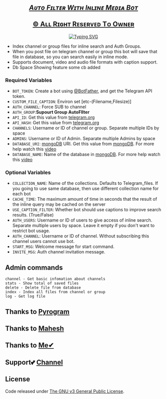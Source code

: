 <p align="Center">
  <a href="github.com/Inline-Media" alt='Auto'><h2 align='center'><i>Aᴜᴛᴏ Fɪʟᴛᴇʀ Wɪᴛʜ Iɴʟɪɴᴇ Mᴇᴅɪᴀ Bᴏᴛ</i><br>
  <br>©&nbsp;Aʟʟ Rɪɢʜᴛ Rᴇsᴇʀᴠᴇᴅ Tᴏ Oᴡɴᴇʀ</a></h2>
</p>

<p align = "center">
<a href="https://git.io/typing-svg"><img src="https://readme-typing-svg.herokuapp.com?font=Aerial+Code&size=20&pause=1000&width=435&lines=Welcome+To+AutoFilter+with+Inline+Media+Bot;Created+by+GouthamSER;Thiz+bot+Use+Indexes+Files+above+2GB;Simple+features!" alt="Typing SVG" /></a>
</p>

* Index channel or group files for inline search and Auth Groups.
* When you post file on telegram channel or group this bot will save that file in database, so you can search easily in inline mode.
* Supports document, video and audio file formats with caption support.
* Db Space Showing feature some cb added

### Required Variables
* `BOT_TOKEN`: Create a bot using [@BotFather](https://telegram.dog/BotFather), and get the Telegram API token.
* `CUSTOM_FILE_CAPTION`: Environ set [etc-(Filename,Filesize)]
* `AUTH_CHANNEL`: Force SUB to channel
* `AUTH_GROUP`:**Supourt Group AutoFIlter**
* `API_ID`: Get this value from [telegram.org](https://my.telegram.org/apps)
* `API_HASH`: Get this value from [telegram.org](https://my.telegram.org/apps)
* `CHANNELS`: Username or ID of channel or group. Separate multiple IDs by space
* `ADMINS`: Username or ID of Admin. Separate multiple Admins by space
* `DATABASE_URI`: [mongoDB](https://www.mongodb.com) URI. Get this value from [mongoDB](https://www.mongodb.com). For more help watch this [video](https://youtu.be/@im_goutham_josh)
* `DATABASE_NAME`: Name of the database in [mongoDB](https://www.mongodb.com). For more help watch this [video](https://youtu.be/@im_goutham_josh)

### Optional Variables
* `COLLECTION_NAME`: Name of the collections. Defaults to Telegram_files. If you going to use same database, then use different collection name for each bot
* `CACHE_TIME`: The maximum amount of time in seconds that the result of the inline query may be cached on the server
* `USE_CAPTION_FILTER`: Whether bot should use captions to improve search results. (True/False)
* `AUTH_USERS`: Username or ID of users to give access of inline search. Separate multiple users by space. Leave it empty if you don't want to restrict bot usage.
* `AUTH_CHANNEL`: Username or ID of channel. Without subscribing this channel users cannot use bot.
* `START_MSG`: Welcome message for start command.
* `INVITE_MSG`: Auth channel invitation message.

## Admin commands
```
channel - Get basic infomation about channels
stats - Show total of saved files
delete - Delete file from database
index - Index all files from channel or group
log - Get log file
```


## Thanks to [Pyrogram](https://github.com/pyrogram/pyrogram)
## Thanks to [Mahesh](https://github.com/Mahesh0253)
## Thanks to [Me✔](https://github.com/GouthamSER)

## Support💕 [Channel](https://t.me/wudixh13)

## License
Code released under [The GNU v3 General Public License](LICENSE).

